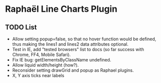 # Raphaël Line Charts Plugin #

## TODO List ##


*   Allow setting popup=false, so that no hover function would be defined, thus
    making the lines1 and lines2 data attributes optional.
*   Test in IE, add "tested browsers" list to docs (so far success with Chrome, FF4, Mobile
    Safari).
*   Fix IE bug: getElementsByClassName undefined.
*   Allow liquid width/height (how?).
*   Reconsider setting drawGrid and popup as Raphael plugins.
*   X, Y axis ticks near labels